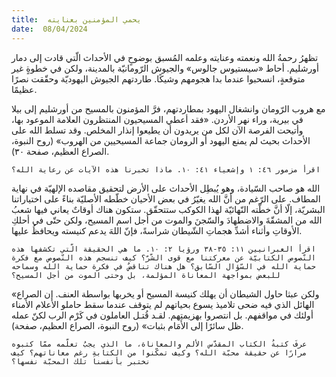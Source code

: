 ```yaml
---
title:  يحمي المؤمنين بعنايته
date:  08/04/2024
---
```


تظهرُ رحمةُ الله ونعمته وعنايته وعلمه المُسبق بوضوحٍ في الأحداث الّتي قادت إلى دمار أورشليم. أحاط «سيستيوس جالوس» والجيوش الرّومانيّة بالمدينة، ولكن في خطوةٍ غير متوقعةٍ، انسحبوا عندما بدا هجومهم وشيكًا. طاردتهم الجيوش اليهوديّة وحقّقت نصرًا عظيمًا.

مع هروب الرّومان وانشغال اليهود بمطاردتهم، فرَّ المؤمنون بالمسيح من أورشليم إلى بيلا في بيرية، وراء نهر الأردن. «فقد أعطي المسيحيون المنتظرون العلامة الموعود بها، وأتيحت الفرصة الآن لكل من يريدون أن يطيعوا إنذار المخلص. وقد تسلط الله على الأحداث بحيث لم يمنع اليهود أو الرومان جماعة المسيحيين من الهروب» (روح النبوة، الصراع العظيم، صفحة ٣٠).

`اقرأ مزمور ٤٦: ١ وإشعياء ٤١: ١٠. ماذا تخبرنا هذه الآيات عن رعاية الله؟`

الله هو صاحب السّيادة، وهو يُبطِل الأحداث على الأرض لتحقيق مقاصده الإلهيّة  في نهاية المطاف. على الرّغم من أنَّ الله يغيّرُ في بعض الأحيان خطّطه الأصليّة بناءً على اختياراتنا البشريّة، إلّا أنَّ خطّته النّهائيّة لهذا الكوكب ستتحقّق. ستكون هناك أوقاتٌ يعاني فيها شعبُ الله من المشقّةَ والاضطهادَ والسّجنَ والموت من أجل اسم المسيح، ولكن حتّى في أحلكِ الأوقاتِ وأثناء أشدِّ هجماتِ الشّيطان شراسةً، فإنّ اللهَ يدعم كنيسته ويحافظُ عليها.

`اقرأ العبرانيين ١١: ٣٥-٣٨ ورؤيا ٢: ١٠. ما هي الحقيقة الّتي تكشفها هذه النّصوص الكتابيّة عن معركتنا مع قوى الشّرّ؟ كيف تنسجم هذه النّصوص مع فكرة حماية الله في السّؤال السّابق؟ هل هناك تناقضٌ في فكرة حماية الله وسماحه للبعض بمواجهة المعاناة المؤلمة، بل وحتى الموت من أجل المسيح؟`

«ولكن عبثا حاول الشيطان أن يهلك كنيسة المسيح أو يخربها بواسطة العنف. إن الصراع الهائل الذي فيه ضحى تلاميذ يسوع بحياتهم لم يتوقف عندما سقط حاملو الأعلام الأمناء أولئك في مواقفهم. بل انتصروا بهزيمتهم. لقـد قُتـل العاملون في كَرْم الرب لكنّ عمله ظل سائرًا إلى الأَمَام بثبات» (روح النبوة، الصراع العظيم، صفحة).

`عرفَ كتبةُ الكتاب المقدّس الألم والمعاناة، ما الذي يجبُ تعلّمه ممّا كتبوه مرارًا عن حقيقة محبّة الله؟ وكيف تمكّنوا من الكتابةِ رغم معاناتهم؟ كيف نختبر بأنفسنا تلك المحبّة نفسها؟`